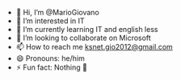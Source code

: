 - 👋 Hi, I’m @MarioGiovano
- 👀 I’m interested in IT
- 🌱 I’m currently learning IT and english less
- 💞️ I’m looking to collaborate on Microsoft
- 📫 How to reach me ksnet.gio2012@gmail.com
- 😄 Pronouns: he/him
- ⚡ Fun fact: Nothing 🤣 

<!---
MarioGiovano/MarioGiovano is a ✨ special ✨ repository because its `README.md` (this file) appears on your GitHub profile.
You can click the Preview link to take a look at your changes.
--->
